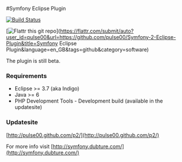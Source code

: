 #Symfony Eclipse Plugin

[![Build Status](https://secure.travis-ci.org/pulse00/Symfony-2-Eclipse-Plugin.png)](http://travis-ci.org/pulse00/Symfony-2-Eclipse-Plugin)

[![Flattr this git repo](http://api.flattr.com/button/flattr-badge-large.png)](https://flattr.com/submit/auto?user_id=pulse00&url=https://github.com/pulse00/Symfony-2-Eclipse-Plugin&title=Symfony Eclipse Plugin&language=en_GB&tags=github&category=software)

The plugin is still beta.

### Requirements

- Eclipse >= 3.7 (aka Indigo)
- Java >= 6
- PHP Development Tools - Development build (available in the updatesite)

### Updatesite

[http://pulse00.github.com/p2/](http://pulse00.github.com/p2/)

For more info visit [http://symfony.dubture.com/](http://symfony.dubture.com/)

